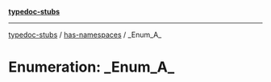 [**typedoc-stubs**](../../index.md)

***

[typedoc-stubs](../../index.md) / [has-namespaces](../index.md) / \_Enum\_A\_

# Enumeration: \_Enum\_A\_
